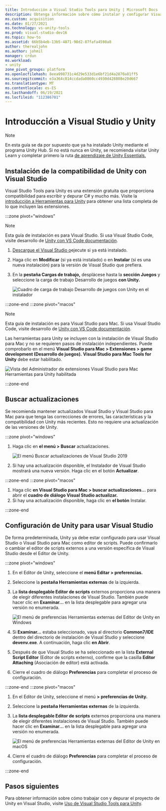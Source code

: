 ```yaml
---
title: Introducción a Visual Studio Tools para Unity | Microsoft Docs
description: Obtenga información sobre cómo instalar y configurar Visual Studio desarrollo de Unity.
ms.custom: acquisition
ms.date: 01/27/2021
ms.technology: vs-unity-tools
ms.prod: visual-studio-dev16
ms.topic: how-to
ms.assetid: 66b5b4eb-13b5-4071-98d2-87fafa4598a8
author: therealjohn
ms.author: johmil
manager: crdun
ms.workload:
- unity
zone_pivot_groups: platform
ms.openlocfilehash: 8eea998731c4d29e533d1e6bf21d4a2870a81ff5
ms.sourcegitcommit: e3a364c014ccdada0860cc4930d428808e20d667
ms.translationtype: MT
ms.contentlocale: es-ES
ms.lasthandoff: 06/19/2021
ms.locfileid: "112386701"
---
```

# <a name="get-started-with-visual-studio-and-unity"></a>Introducción a Visual Studio y Unity

> [!NOTE]
> En esta guía se da por supuesto que ya ha instalado Unity mediante el programa Unity Hub. Si no está nunca en Unity, se recomienda visitar Unity Learn y completar primero la ruta [de aprendizaje de Unity Essentials.](https://learn.unity.com/pathway/unity-essentials)

## <a name="install-unity-support-for-visual-studio"></a>Instalación de la compatibilidad de Unity con Visual Studio

Visual Studio Tools para Unity es una extensión gratuita que proporciona compatibilidad para escribir y depurar C# y mucho más. Visite la [introducción a Herramientas para Unity](./visual-studio-tools-for-unity.md) para obtener una lista completa de lo que incluyen las extensiones.

:::zone pivot="windows"

> [!NOTE]
> Esta guía de instalación es para Visual Studio. Si usa Visual Studio Code, visite desarrollo de [Unity con VS Code documentación](https://code.visualstudio.com/docs/other/unity).

1. [Descargue el Visual Studio o](/visualstudio/install/install-visual-studio.md)ejecute si ya está instalado.
2. Haga clic en **Modificar** (si ya está instalado) o en **Instalar** (si es una nueva instalación) para la versión de Visual Studio que prefiera.
3. En la **pestaña Cargas de trabajo,** desplácese hasta la **sección Juegos** y seleccione la carga de trabajo Desarrollo de juegos **con Unity.**

    ![Cuadro de carga de trabajo Desarrollo de juegos con Unity en el instalador](../media/vs/unity-workload.png)

:::zone-end
:::zone pivot="macos"

> [!NOTE]
> Esta guía de instalación es para Visual Studio para Mac. Si usa Visual Studio Code, visite desarrollo de [Unity con VS Code documentación](https://code.visualstudio.com/docs/other/unity).

Las herramientas para Unity se incluyen con la instalación de Visual Studio para Mac y no se requieren pasos de instalación independientes. Puede comprobarlo en el menú **Visual Studio para Mac > Extensiones > game development (Desarrollo de juegos).** **Visual Studio para Mac Tools for Unity** debe estar habilitado.

![Vista del Administrador de extensiones Visual Studio para Mac Herramientas para Unity habilitada](../media/vsm/unity-workload.png)

:::zone-end

## <a name="check-for-updates"></a>Buscar actualizaciones

Se recomienda mantener actualizados Visual Studio y Visual Studio para Mac para que tenga las correcciones de errores, las características y la compatibilidad con Unity más recientes. Esto no requiere una actualización de las versiones de Unity.

:::zone pivot="windows"

1. Haga clic en **el menú > Buscar** actualizaciones.

    ![El menú Buscar actualizaciones de Visual Studio 2019](../media/vs/check-for-updates.png)

2. Si hay una actualización disponible, el Instalador de Visual Studio mostrará una nueva versión. Haga clic en el botón **Actualizar**.

:::zone-end
:::zone pivot="macos"

1. Haga clic **en Visual Studio para Mac > buscar actualizaciones...** para abrir el **cuadro de diálogo Visual Studio actualizar.**
2. Si hay una actualización disponible, haga clic en **el botón** Instalar.

:::zone-end

## <a name="configure-unity-to-use-visual-studio"></a>Configuración de Unity para usar Visual Studio

De forma predeterminada, Unity ya debe estar configurado para usar Visual Studio o Visual Studio para Mac como editor de scripts. Puede confirmarlo o cambiar el editor de scripts externos a una versión específica de Visual Studio desde el Editor de Unity.

:::zone pivot="windows"

1. En el Editor de Unity, seleccione el **menú Editar > preferencias.**
2. Seleccione la **pestaña Herramientas externas** de la izquierda.
3. La **lista desplegable Editor de scripts** externos proporciona una manera de elegir diferentes instalaciones de Visual Studio. También puede hacer clic en **Examinar...** en la lista desplegable para agregar una versión no enumerada.

    ![El menú de preferencias Herramientas externas del Editor de Unity en Windows](../media/vs/preferences-external-tools.png)

4. Si **Examinar...** estaba seleccionado, vaya al directorio **Common7/IDE** dentro del directorio de instalación de Visual Studio y seleccione **devenv.exe**. A continuación, haga clic **en Abrir**.
5. Después de que Visual Studio se ha seleccionado en la lista **External Script Editor** (Editor de scripts externo), confirme que la casilla **Editor Attaching** (Asociación de editor) está activada.
6. Cierre el cuadro de diálogo **Preferencias** para completar el proceso de configuración.

:::zone-end
:::zone pivot="macos"

1. En el Editor de Unity, seleccione el menú **> preferencias de Unity.**
2. Seleccione la **pestaña Herramientas externas** de la izquierda.
3. La **lista desplegable Editor de scripts** externos proporciona una manera de elegir diferentes instalaciones de Visual Studio. También puede hacer clic en **Examinar...** en la lista desplegable para agregar una versión no enumerada.

    ![El menú de preferencias Herramientas externas del Editor de Unity en macOS](../media/vsm/preferences-external-tools.png)

4. Cierre el cuadro de diálogo **Preferencias** para completar el proceso de configuración.

:::zone-end

## <a name="next-steps"></a>Pasos siguientes

 Para obtener información sobre cómo trabajar con y depurar el proyecto de Unity en Visual Studio, visite [Uso de Visual Studio Tools para Unity](using-visual-studio-tools-for-unity.md).
